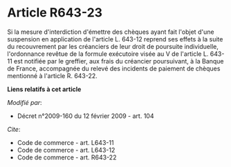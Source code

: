 # Article R643-23

Si la mesure d'interdiction d'émettre des chèques ayant fait l'objet d'une suspension en application de l'article L. 643-12
reprend ses effets à la suite du recouvrement par les créanciers de leur droit de poursuite individuelle, l'ordonnance
revêtue de la formule exécutoire visée au V de l'article L. 643-11 est notifiée par le greffier, aux frais du créancier
poursuivant, à la Banque de France, accompagnée du relevé des incidents de paiement de chèques mentionné à l'article R.
643-22.

**Liens relatifs à cet article**

_Modifié par_:

  - Décret n°2009-160 du 12 février 2009 - art. 104

_Cite_:

  - Code de commerce - art. L643-11
  - Code de commerce - art. L643-12
  - Code de commerce - art. R643-22
